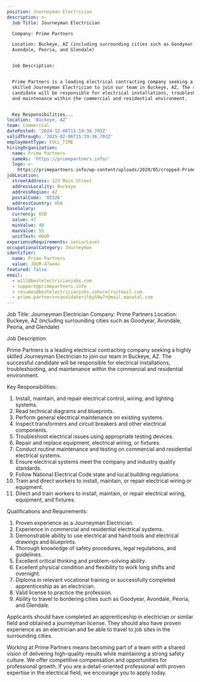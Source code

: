 ```yaml
---
position: Journeyman Electrician
description: >-
  Job Title: Journeyman Electrician

  Company: Prime Partners

  Location: Buckeye, AZ (including surrounding cities such as Goodyear,
  Avondale, Peoria, and Glendale)


  Job Description:


  Prime Partners is a leading electrical contracting company seeking a highly
  skilled Journeyman Electrician to join our team in Buckeye, AZ. The successful
  candidate will be responsible for electrical installations, troubleshooting,
  and maintenance within the commercial and residential environment. 


  Key Responsibilities...
location: 'Buckeye, AZ'
team: Commercial
datePosted: '2024-12-08T15:19:36.703Z'
validThrough: '2025-02-06T15:19:36.703Z'
employmentType: FULL_TIME
hiringOrganization:
  name: Prime Partners
  sameAs: 'https://primepartners.info/'
  logo: >-
    https://primepartners.info/wp-content/uploads/2020/05/cropped-Prime-Partners-Logo-NO-BG-1-1.png
jobLocation:
  streetAddress: 123 Main Street
  addressLocality: Buckeye
  addressRegion: AZ
  postalCode: '85326'
  addressCountry: USA
baseSalary:
  currency: USD
  value: 47
  minValue: 40
  maxValue: 55
  unitText: HOUR
experienceRequirements: seniorLevel
occupationalCategory: Journeyman
identifier:
  name: Prime Partners
  value: JOUR-47ae4v
featured: false
email:
  - will@bestelectricianjobs.com
  - support@primepartners.info
  - resumes@bestelectricianjobs.zohorecruitmail.com
  - prime.partners+candidate+jl6y59w7r@mail.manatal.com
---
```




Job Title: Journeyman Electrician
Company: Prime Partners
Location: Buckeye, AZ (including surrounding cities such as Goodyear, Avondale, Peoria, and Glendale)

Job Description:

Prime Partners is a leading electrical contracting company seeking a highly skilled Journeyman Electrician to join our team in Buckeye, AZ. The successful candidate will be responsible for electrical installations, troubleshooting, and maintenance within the commercial and residential environment. 

Key Responsibilities:

1. Install, maintain, and repair electrical control, wiring, and lighting systems.
2. Read technical diagrams and blueprints.
3. Perform general electrical maintenance on existing systems.
4. Inspect transformers and circuit breakers and other electrical components.
5. Troubleshoot electrical issues using appropriate testing devices.
6. Repair and replace equipment, electrical wiring, or fixtures.
7. Conduct routine maintenance and testing on commercial and residential electrical systems.
8. Ensure electrical systems meet the company and industry quality standards.
9. Follow National Electrical Code state and local building regulations.
10. Train and direct workers to install, maintain, or repair electrical wiring or equipment.
11. Direct and train workers to install, maintain, or repair electrical wiring, equipment, and fixtures.

Qualifications and Requirements:

1. Proven experience as a Journeyman Electrician.
2. Experience in commercial and residential electrical systems.
3. Demonstrable ability to use electrical and hand tools and electrical drawings and blueprints.
4. Thorough knowledge of safety procedures, legal regulations, and guidelines.
5. Excellent critical thinking and problem-solving ability.
6. Excellent physical condition and flexibility to work long shifts and overnight.
7. Diploma in relevant vocational training or successfully completed apprenticeship as an electrician.
8. Valid license to practice the profession.
9. Ability to travel to bordering cities such as Goodyear, Avondale, Peoria, and Glendale.

Applicants should have completed an apprenticeship in electrician or similar field and obtained a journeyman license. They should also have proven experience as an electrician and be able to travel to job sites in the surrounding cities. 

Working at Prime Partners means becoming part of a team with a shared vision of delivering high-quality results while maintaining a strong safety culture. We offer competitive compensation and opportunities for professional growth. If you are a detail-oriented professional with proven expertise in the electrical field, we encourage you to apply today.